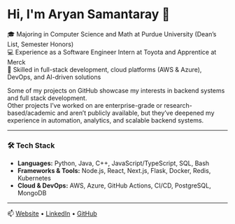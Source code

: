 # Hi, I'm Aryan Samantaray 👋

🎓 Majoring in Computer Science and Math at Purdue University (Dean’s List, Semester Honors)  
💻 Experience as a Software Engineer Intern at Toyota and Apprentice at Merck  
🚀 Skilled in full-stack development, cloud platforms (AWS & Azure), DevOps, and AI-driven solutions  

Some of my projects on GitHub showcase my interests in backend systems and full stack development.  
Other projects I’ve worked on are enterprise-grade or research-based/academic and aren’t publicly available, but they’ve deepened my experience in automation, analytics, and scalable backend systems.  

---

### 🛠️ Tech Stack
- **Languages:** Python, Java, C++, JavaScript/TypeScript, SQL, Bash  
- **Frameworks & Tools:** Node.js, React, Next.js, Flask, Docker, Redis, Kubernetes  
- **Cloud & DevOps:** AWS, Azure, GitHub Actions, CI/CD, PostgreSQL, MongoDB  

---

📫 [Website](https://aryansam.com) • [LinkedIn](https://www.linkedin.com/in/aryan-samantaray/) • [GitHub](https://github.com/samaryan57)
<!--
**samaryan57/samaryan57** is a ✨ _special_ ✨ repository because its `README.md` (this file) appears on your GitHub profile.

Here are some ideas to get you started:

- 🔭 I’m currently working on ...
- 🌱 I’m currently learning ...
- 👯 I’m looking to collaborate on ...
- 🤔 I’m looking for help with ...
- 💬 Ask me about ...
- 📫 How to reach me: ...
- 😄 Pronouns: ...
- ⚡ Fun fact: ...
-->
